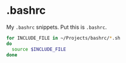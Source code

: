 
.bashrc
=======

My `.bashrc` snippets. Put this is `.bashrc`.

```bash
for INCLUDE_FILE in ~/Projects/bashrc/*.sh
do
  source $INCLUDE_FILE
done
```
